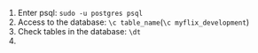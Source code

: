 1. Enter psql: `sudo -u postgres psql`
2. Access to the database: `\c table_name`(`\c myflix_development`)
3. Check tables in the database: `\dt`
4. 